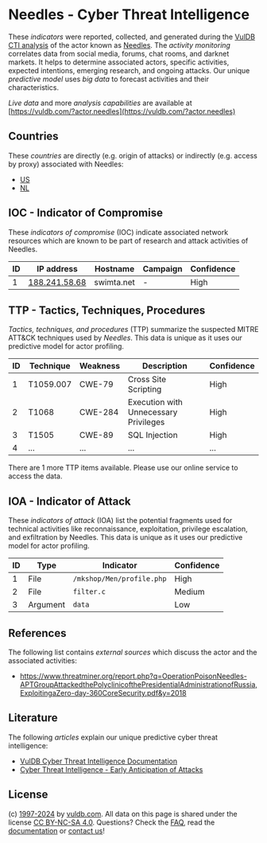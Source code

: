 # Needles - Cyber Threat Intelligence

These _indicators_ were reported, collected, and generated during the [VulDB CTI analysis](https://vuldb.com/?kb.cti) of the actor known as [Needles](https://vuldb.com/?actor.needles). The _activity monitoring_ correlates data from social media, forums, chat rooms, and darknet markets. It helps to determine associated actors, specific activities, expected intentions, emerging research, and ongoing attacks. Our unique _predictive model_ uses _big data_ to forecast activities and their characteristics.

_Live data_ and more _analysis capabilities_ are available at [https://vuldb.com/?actor.needles](https://vuldb.com/?actor.needles)

## Countries

These _countries_ are directly (e.g. origin of attacks) or indirectly (e.g. access by proxy) associated with Needles:

* [US](https://vuldb.com/?country.us)
* [NL](https://vuldb.com/?country.nl)

## IOC - Indicator of Compromise

These _indicators of compromise_ (IOC) indicate associated network resources which are known to be part of research and attack activities of Needles.

ID | IP address | Hostname | Campaign | Confidence
-- | ---------- | -------- | -------- | ----------
1 | [188.241.58.68](https://vuldb.com/?ip.188.241.58.68) | swimta.net | - | High

## TTP - Tactics, Techniques, Procedures

_Tactics, techniques, and procedures_ (TTP) summarize the suspected MITRE ATT&CK techniques used by _Needles_. This data is unique as it uses our predictive model for actor profiling.

ID | Technique | Weakness | Description | Confidence
-- | --------- | -------- | ----------- | ----------
1 | T1059.007 | CWE-79 | Cross Site Scripting | High
2 | T1068 | CWE-284 | Execution with Unnecessary Privileges | High
3 | T1505 | CWE-89 | SQL Injection | High
4 | ... | ... | ... | ...

There are 1 more TTP items available. Please use our online service to access the data.

## IOA - Indicator of Attack

These _indicators of attack_ (IOA) list the potential fragments used for technical activities like reconnaissance, exploitation, privilege escalation, and exfiltration by Needles. This data is unique as it uses our predictive model for actor profiling.

ID | Type | Indicator | Confidence
-- | ---- | --------- | ----------
1 | File | `/mkshop/Men/profile.php` | High
2 | File | `filter.c` | Medium
3 | Argument | `data` | Low

## References

The following list contains _external sources_ which discuss the actor and the associated activities:

* https://www.threatminer.org/report.php?q=OperationPoisonNeedles-APTGroupAttackedthePolyclinicofthePresidentialAdministrationofRussia,ExploitingaZero-day-360CoreSecurity.pdf&y=2018

## Literature

The following _articles_ explain our unique predictive cyber threat intelligence:

* [VulDB Cyber Threat Intelligence Documentation](https://vuldb.com/?kb.cti)
* [Cyber Threat Intelligence - Early Anticipation of Attacks](https://www.scip.ch/en/?labs.20201022)

## License

(c) [1997-2024](https://vuldb.com/?kb.changelog) by [vuldb.com](https://vuldb.com/?kb.about). All data on this page is shared under the license [CC BY-NC-SA 4.0](https://creativecommons.org/licenses/by-nc-sa/4.0/). Questions? Check the [FAQ](https://vuldb.com/?kb.faq), read the [documentation](https://vuldb.com/?kb) or [contact us](https://vuldb.com/?contact)!
